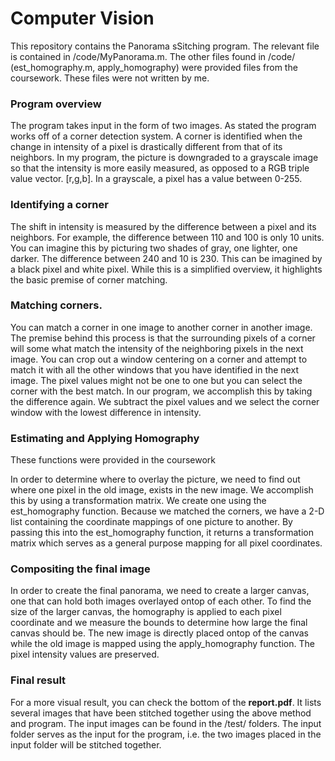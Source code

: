 # Computer Vision

This repository contains the Panorama sSitching program. The relevant file is contained in /code/MyPanorama.m. The other files found in 
/code/ (est_homography.m, apply_homography) were provided files from the coursework. These files were not written by me.

### Program overview

The program takes input in the form of two images. As stated the program works off of a corner detection system. A corner is identified
 when the change in intensity of a pixel is drastically different from that of its neighbors. In my program, the picture is downgraded to 
 a grayscale image so that the intensity is more easily measured, as opposed to a RGB triple value vector. [r,g,b]. In a grayscale,
 a pixel has a value between 0-255. 
 
 ### Identifying a corner
 
 The shift in intensity is measured by the difference between a pixel and its neighbors. For example, the difference between 110 and 100 
 is only 10 units. You can imagine this by picturing two shades of gray, one lighter, one darker. The difference between 240 and 10 is 
 230. This can be imagined by a black pixel and white pixel. While this is a simplified overview, it highlights the basic premise of
 corner  matching.
 
 ### Matching corners.
 
 You can match a corner in one image to another corner in another image. The premise behind this process is that the surrounding pixels 
 of a corner will some what match the intensity of the neighboring pixels in the next image. You can crop out a window centering on a 
 corner and attempt to match it with all the other windows that you have identified in the next image. The pixel values might not be 
 one to one but you can select the corner with the best match. In our program, we accomplish this by taking the difference again. 
 We subtract the pixel values and we select the corner window with the lowest difference in intensity.
 
 ### Estimating and Applying Homography
 
 These functions were provided in the coursework
 
 In order to determine where to overlay the picture, we need to find out where one pixel in the old image, exists in the new image. We 
 accomplish this by using a transformation matrix. We create one using the est_homography function. Because we matched the corners, 
 we have a 2-D list containing the coordinate mappings of one picture to another. By passing this into the est_homography function, it 
 returns a transformation matrix which serves as a general purpose mapping for all pixel coordinates.
 
 ### Compositing the final image
 
 In order to create the final panorama, we need to create a larger canvas, one that can hold both images overlayed ontop of each other. 
 To find the size of the larger canvas, the homography is applied to each pixel coordinate and we measure the bounds to determine how
 large the final canvas should be. The new image is directly placed ontop of the canvas while the old image is mapped using the 
 apply_homography function. The pixel intensity values are preserved.
 
 ### Final result
 
 For a more visual result, you can check the bottom of the **report.pdf**. It lists several images that have been stitched together using
 the above method and program. The input images can be found in the /test/ folders. The input folder serves as the input for the 
 program, i.e. the two images placed in the input folder will be stitched together.
